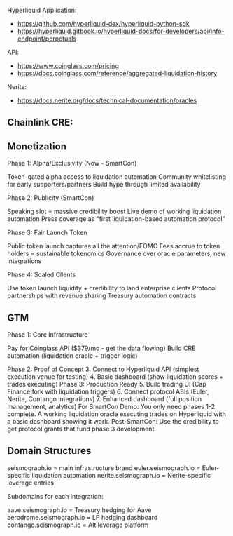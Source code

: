Hyperliquid Application:
- https://github.com/hyperliquid-dex/hyperliquid-python-sdk
- https://hyperliquid.gitbook.io/hyperliquid-docs/for-developers/api/info-endpoint/perpetuals

API: 
- https://www.coinglass.com/pricing
- https://docs.coinglass.com/reference/aggregated-liquidation-history

Nerite: 
- https://docs.nerite.org/docs/technical-documentation/oracles

Chainlink CRE: 
- 

## Monetization

Phase 1: Alpha/Exclusivity (Now - SmartCon)

Token-gated alpha access to liquidation automation
Community whitelisting for early supporters/partners
Build hype through limited availability

Phase 2: Publicity (SmartCon)

Speaking slot = massive credibility boost
Live demo of working liquidation automation
Press coverage as "first liquidation-based automation protocol"

Phase 3: Fair Launch Token

Public token launch captures all the attention/FOMO
Fees accrue to token holders = sustainable tokenomics
Governance over oracle parameters, new integrations

Phase 4: Scaled Clients

Use token launch liquidity + credibility to land enterprise clients
Protocol partnerships with revenue sharing
Treasury automation contracts

## GTM

Phase 1: Core Infrastructure

Pay for Coinglass API ($379/mo - get the data flowing)
Build CRE automation (liquidation oracle + trigger logic)

Phase 2: Proof of Concept
3. Connect to Hyperliquid API (simplest execution venue for testing)
4. Basic dashboard (show liquidation scores + trades executing)
Phase 3: Production Ready
5. Build trading UI (Cap Finance fork with liquidation triggers)
6. Connect protocol ABIs (Euler, Nerite, Contango integrations)
7. Enhanced dashboard (full position management, analytics)
For SmartCon Demo:
You only need phases 1-2 complete. A working liquidation oracle executing trades on Hyperliquid with a basic dashboard showing it work.
Post-SmartCon:
Use the credibility to get protocol grants that fund phase 3 development.

## Domain Structures

seismograph.io = main infrastructure brand
euler.seismograph.io = Euler-specific liquidation automation
nerite.seismograph.io = Nerite-specific leverage entries

Subdomains for each integration:

aave.seismograph.io = Treasury hedging for Aave
aerodrome.seismograph.io = LP hedging dashboard
contango.seismograph.io = Alt leverage platform